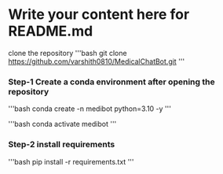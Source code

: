 # Write your content here for README.md
clone the repository
'''bash
git clone https://github.com/varshith0810/MedicalChatBot.git
'''
### Step-1 Create a conda environment after  opening the repository
'''bash
conda create -n medibot python=3.10 -y
'''

'''bash
conda activate medibot
'''


### Step-2  install requirements
'''bash
pip install -r requirements.txt
'''
